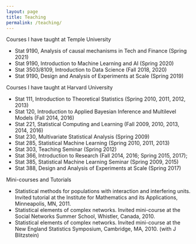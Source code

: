 ```yaml
---
layout: page
title: Teaching
permalink: /teaching/
---
```


Courses I have taught at Temple University

* Stat 9190, Analysis of causal mechanisms in Tech and Finance (Spring 2021)
* Stat 9190, Introduction to Machine Learning and AI (Spring 2020)
* Stat 3503/8109, Introduction to Data Science (Fall 2018, 2020)
* Stat 9190, Design and Analysis of Experiments at Scale (Spring 2019)

Courses I have taught at Harvard University

* Stat 111, Introduction to Theoretical Statistics (Spring 2010, 2011, 2012, 2013)
* Stat 120, Introduction to Applied Bayesian Inference and Multilevel Models (Fall 2014, 2016)
* Stat 221, Statistical Computing and Learning (Fall 2009, 2010, 2013, 2014, 2016)
* Stat 230, Multivariate Statistical Analysis (Spring 2009)
* Stat 285, Statistical Machine Learning (Spring 2010, 2011, 2013)
* Stat 303, Teaching Seminar (Spring 2012)
* Stat 366, Introduction to Research (Fall 2014, 2016; Spring 2015, 2017); 
* Stat 385, Statistical Machine Learning Seminar (Spring 2009, 2015)
* Stat 388, Design and Analysis of Experiments at Scale (Spring 2017)

Mini-courses and Tutorials

* Statistical methods for populations with interaction and interfering units. Invited tutorial at the Institute for Mathematics and its Applications, Minneapolis, MN, 2011.
* Statistical elements of complex networks. Invited mini-course at the Social Networks Summer School, Whistler, Canada, 2010.
* Statistical elements of complex networks. Invited mini-course at the New England Statistics Symposium, Cambridge, MA, 2010. (with J Blitzstein)
